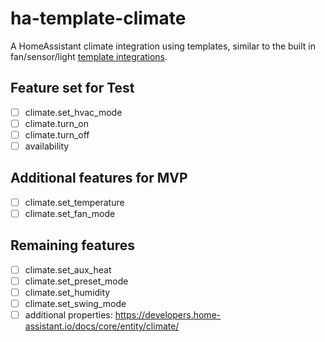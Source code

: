 # ha-template-climate
A HomeAssistant climate integration using templates, similar to the built in fan/sensor/light [template integrations](https://github.com/home-assistant/core/tree/dev/homeassistant/components/template).

## Feature set for Test ##
- [ ] climate.set_hvac_mode
- [ ] climate.turn_on
- [ ] climate.turn_off
- [ ] availability

## Additional features for MVP ##
- [ ] climate.set_temperature
- [ ] climate.set_fan_mode

## Remaining features ##
- [ ] climate.set_aux_heat
- [ ] climate.set_preset_mode
- [ ] climate.set_humidity
- [ ] climate.set_swing_mode
- [ ] additional properties: https://developers.home-assistant.io/docs/core/entity/climate/
